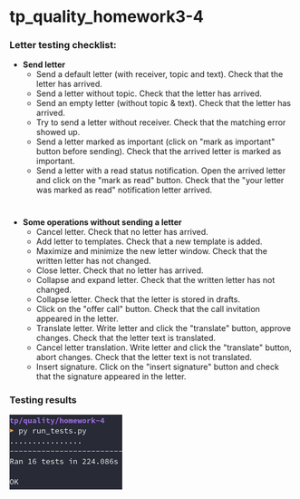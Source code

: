 # tp_quality_homework3-4

### Letter testing checklist:

- **Send letter**
    - Send a default letter (with receiver, topic and text). Check that the letter has arrived.
    - Send a letter without topic. Check that the letter has arrived.
    - Send an empty letter (without topic & text). Check that the letter has arrived.
    - Try to send a letter without receiver. Check that the matching error showed up.
    - Send a letter marked as important (click on "mark as important" button before sending). Check that the arrived letter is marked as important.
    - Send a letter with a read status notification. Open the arrived letter and click on the "mark as read" button. Check that the "your letter was marked as read" notification letter arrived.
#
- **Some operations without sending a letter**
    - Cancel letter. Check that no letter has arrived.
    - Add letter to templates. Check that a new template is added.
    - Maximize and minimize the new letter window. Check that the written letter has not changed.
    - Close letter. Check that no letter has arrived.
    - Collapse and expand letter. Check that the written letter has not changed.
    - Collapse letter. Check that the letter is stored in drafts.
    - Click on the "offer call" button. Check that the call invitation appeared in the letter.
    - Translate letter. Write letter and click the "translate" button, approve changes. Check that the letter text is translated.
    - Cancel letter translation. Write letter and click the "translate" button, abort changes. Check that the letter text is not translated.
    - Insert signature. Click on the "insert signature" button and check that the signature appeared in the letter.

### Testing results
![Results screenshot](./results.png)
